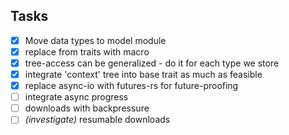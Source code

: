 
## Tasks

* [x] Move data types to model module
* [x] replace from traits with macro
* [x] tree-access can be generalized - do it for each type we store
* [x] integrate 'context' tree into base trait as much as feasible
* [x] replace async-io with futures-rs for future-proofing
* [ ] integrate async progress
* [ ] downloads with backpressure
* [ ] _(investigate)_ resumable downloads
